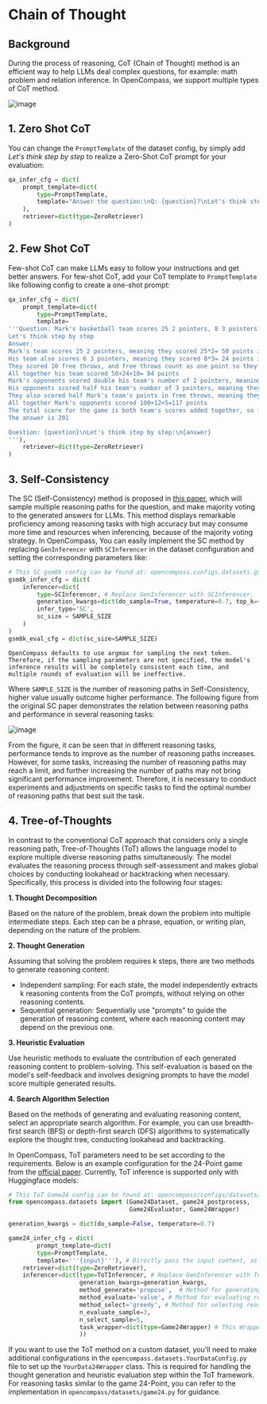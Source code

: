 # Chain of Thought

## Background

During the process of reasoning, CoT (Chain of Thought) method is an efficient way to help LLMs deal complex questions, for example: math problem and relation inference. In OpenCompass, we support multiple types of CoT method.

![image](https://github.com/InternLM/opencompass/assets/28834990/45d60e0e-02a1-49aa-b792-40a1f95f9b9e)

## 1. Zero Shot CoT

You can change the `PromptTemplate` of the dataset config, by simply add *Let's think step by step* to realize a Zero-Shot CoT prompt for your evaluation:

```python
qa_infer_cfg = dict(
    prompt_template=dict(
        type=PromptTemplate,
        template="Answer the question:\nQ: {question}?\nLet's think step by step:\n"
    ),
    retriever=dict(type=ZeroRetriever)
)
```

## 2. Few Shot CoT

Few-shot CoT can make LLMs easy to follow your instructions and get better answers. For few-shot CoT, add your CoT template to `PromptTemplate` like following config to create a one-shot prompt:

```python
qa_infer_cfg = dict(
    prompt_template=dict(
        type=PromptTemplate,
        template=
'''Question: Mark's basketball team scores 25 2 pointers, 8 3 pointers and 10 free throws.  Their opponents score double the 2 pointers but half the 3 pointers and free throws.  What's the total number of points scored by both teams added together?
Let's think step by step
Answer:
Mark's team scores 25 2 pointers, meaning they scored 25*2= 50 points in 2 pointers.
His team also scores 6 3 pointers, meaning they scored 8*3= 24 points in 3 pointers
They scored 10 free throws, and free throws count as one point so they scored 10*1=10 points in free throws.
All together his team scored 50+24+10= 84 points
Mark's opponents scored double his team's number of 2 pointers, meaning they scored 50*2=100 points in 2 pointers.
His opponents scored half his team's number of 3 pointers, meaning they scored 24/2= 12 points in 3 pointers.
They also scored half Mark's team's points in free throws, meaning they scored 10/2=5 points in free throws.
All together Mark's opponents scored 100+12+5=117 points
The total score for the game is both team's scores added together, so it is 84+117=201 points
The answer is 201

Question: {question}\nLet's think step by step:\n{answer}
'''),
    retriever=dict(type=ZeroRetriever)
)
```

## 3. Self-Consistency

The SC (Self-Consistency) method is proposed in [this paper](https://arxiv.org/abs/2203.11171), which will sample multiple reasoning paths for the question, and make majority voting to the generated answers for LLMs. This method displays remarkable proficiency among reasoning tasks with high accuracy but may consume more time and resources when inferencing, because of the majority voting strategy. In OpenCompass, You can easily implement the SC method by replacing `GenInferencer` with `SCInferencer` in the dataset configuration and setting the corresponding parameters like:

```python
# This SC gsm8k config can be found at: opencompass.configs.datasets.gsm8k.gsm8k_gen_a3e34a.py
gsm8k_infer_cfg = dict(
    inferencer=dict(
        type=SCInferencer, # Replace GenInferencer with SCInferencer.
        generation_kwargs=dict(do_sample=True, temperature=0.7, top_k=40),  # Set sample parameters to make sure model generate various output, only works for models load from HuggingFace now.
        infer_type='SC',
        sc_size = SAMPLE_SIZE
    )
)
gsm8k_eval_cfg = dict(sc_size=SAMPLE_SIZE)
```

```{note}
OpenCompass defaults to use argmax for sampling the next token. Therefore, if the sampling parameters are not specified, the model's inference results will be completely consistent each time, and multiple rounds of evaluation will be ineffective.
```

Where `SAMPLE_SIZE` is the number of reasoning paths in Self-Consistency, higher value usually outcome higher performance. The following figure from the original SC paper demonstrates the relation between reasoning paths and performance in several reasoning tasks:

![image](https://github.com/InternLM/opencompass/assets/28834990/05c7d850-7076-43ca-b165-e6251f9b3001)

From the figure, it can be seen that in different reasoning tasks, performance tends to improve as the number of reasoning paths increases. However, for some tasks, increasing the number of reasoning paths may reach a limit, and further increasing the number of paths may not bring significant performance improvement. Therefore, it is necessary to conduct experiments and adjustments on specific tasks to find the optimal number of reasoning paths that best suit the task.

## 4. Tree-of-Thoughts

In contrast to the conventional CoT approach that considers only a single reasoning path, Tree-of-Thoughts (ToT) allows the language model to explore multiple diverse reasoning paths simultaneously. The model evaluates the reasoning process through self-assessment and makes global choices by conducting lookahead or backtracking when necessary. Specifically, this process is divided into the following four stages:

**1. Thought Decomposition**

Based on the nature of the problem, break down the problem into multiple intermediate steps. Each step can be a phrase, equation, or writing plan, depending on the nature of the problem.

**2. Thought Generation**

Assuming that solving the problem requires k steps, there are two methods to generate reasoning content:

- Independent sampling: For each state, the model independently extracts k reasoning contents from the CoT prompts, without relying on other reasoning contents.
- Sequential generation: Sequentially use "prompts" to guide the generation of reasoning content, where each reasoning content may depend on the previous one.

**3. Heuristic Evaluation**

Use heuristic methods to evaluate the contribution of each generated reasoning content to problem-solving. This self-evaluation is based on the model's self-feedback and involves designing prompts to have the model score multiple generated results.

**4. Search Algorithm Selection**

Based on the methods of generating and evaluating reasoning content, select an appropriate search algorithm. For example, you can use breadth-first search (BFS) or depth-first search (DFS) algorithms to systematically explore the thought tree, conducting lookahead and backtracking.

In OpenCompass, ToT parameters need to be set according to the requirements. Below is an example configuration for the 24-Point game from the [official paper](https://arxiv.org/pdf/2305.10601.pdf). Currently, ToT inference is supported only with Huggingface models:

```python
# This ToT Game24 config can be found at: opencompass/configs/datasets/game24/game24_gen_8dfde3.py.
from opencompass.datasets import (Game24Dataset, game24_postprocess,
                                  Game24Evaluator, Game24Wrapper)

generation_kwargs = dict(do_sample=False, temperature=0.7)

game24_infer_cfg = dict(
        prompt_template=dict(
        type=PromptTemplate,
        template='''{input}'''), # Directly pass the input content, as the Prompt needs to be specified in steps
    retriever=dict(type=ZeroRetriever),
    inferencer=dict(type=ToTInferencer, # Replace GenInferencer with ToTInferencer
                    generation_kwargs=generation_kwargs,
                    method_generate='propose',  # Method for generating reasoning content, can be independent sampling (sample) or sequential generation (propose)
                    method_evaluate='value', # Method for evaluating reasoning content, can be voting (vote) or scoring (value)
                    method_select='greedy', # Method for selecting reasoning content, can be greedy (greedy) or random (sample)
                    n_evaluate_sample=3,
                    n_select_sample=5,
                    task_wrapper=dict(type=Game24Wrapper) # This Wrapper class includes the prompts for each step and methods for generating and evaluating reasoning content, needs customization according to the task
                    ))
```

If you want to use the ToT method on a custom dataset, you'll need to make additional configurations in the `opencompass.datasets.YourDataConfig.py` file to set up the `YourData24Wrapper` class. This is required for handling the thought generation and heuristic evaluation step within the ToT framework. For reasoning tasks similar to the game 24-Point, you can refer to the implementation in `opencompass/datasets/game24.py` for guidance.
